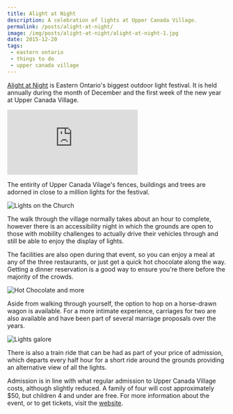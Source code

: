 ```yaml
---
title: Alight at Night
description: A celebration of lights at Upper Canada Village.
permalink: /posts/alight-at-night/
image: /img/posts/alight-at-night/alight-at-night-1.jpg
date: 2015-12-20
tags:
 - eastern ontario
 - things to do
 - upper canada village
---
```



[Alight at Night](https://www.uppercanadavillage.com/events/alight-at-night/ "Alight at Night") is Eastern Ontario's biggest outdoor light festival. It is held annually during the month of December and the first week of the new year at Upper Canada Village.


<div class="google-map">
<iframe title="Google Map" src="https://www.google.com/maps/embed?pb=!1m18!1m12!1m3!1d2823.866322860446!2d-75.07055858458826!3d44.94638537909829!2m3!1f0!2f0!3f0!3m2!1i1024!2i768!4f13.1!3m3!1m2!1s0x4ccc38264fd7d3bf%3A0xa0bcee221eb6e060!2sUpper+Canada+Village!5e0!3m2!1sen!2sca!4v1563720888582!5m2!1sen!2sca" frameborder="0" style="border:0" allowfullscreen></iframe>
</div>


The entirity of Upper Canada Vilage's fences, buildings and trees are adorned in close to a million lights for the festival.


![Lights on the Church](/img/posts/alight-at-night/alight-at-night-2.jpg "Lights on the Church")


The walk through the village normally takes about an hour to complete, however there is an accessibility night in which the grounds are open to those with mobility challenges to actually drive their vehicles through and still be able to enjoy the display of lights.

The facilities are also open during that event, so you can enjoy a meal at any of the three restaurants, or just get a quick hot chocolate along the way. Getting a dinner reservation is a good way to ensure you're there before the majority of the crowds.


![Hot Chocolate and more](/img/posts/alight-at-night/alight-at-night-4.jpg "Hot Chocolate and more")


Aside from walking through yourself, the option to hop on a horse-drawn wagon is available. For a more intimate experience, carriages for two are also available and have been part of several marriage proposals over the years.


![Lights galore](/img/posts/alight-at-night/alight-at-night-5.jpg "Lights galore")


There is also a train ride that can be had as part of your price of admission, which departs every half hour for a short ride around the grounds providing an alternative view of all the lights.

Admission is in line with what regular admission to Upper Canada Village costs, although slightly reduced. A family of four will cost approximately $50, but children 4 and under are free. For more information about the event, or to get tickets, visit the [website](https://www.uppercanadavillage.com/events/alight-at-night/ "Alight at Night webpage").

